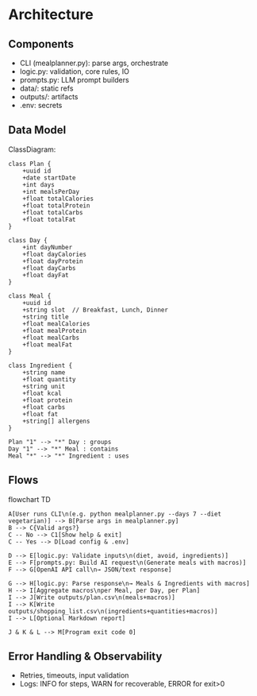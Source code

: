 # Architecture

## Components
- CLI (mealplanner.py): parse args, orchestrate
- logic.py: validation, core rules, IO
- prompts.py: LLM prompt builders
- data/: static refs
- outputs/: artifacts
- .env: secrets

## Data Model
ClassDiagram:


    class Plan {
        +uuid id
        +date startDate
        +int days
        +int mealsPerDay
        +float totalCalories
        +float totalProtein
        +float totalCarbs
        +float totalFat
    }

    class Day {
        +int dayNumber
        +float dayCalories
        +float dayProtein
        +float dayCarbs
        +float dayFat
    }

    class Meal {
        +uuid id
        +string slot  // Breakfast, Lunch, Dinner
        +string title
        +float mealCalories
        +float mealProtein
        +float mealCarbs
        +float mealFat
    }

    class Ingredient {
        +string name
        +float quantity
        +string unit
        +float kcal
        +float protein
        +float carbs
        +float fat
        +string[] allergens
    }

    Plan "1" --> "*" Day : groups
    Day "1" --> "*" Meal : contains
    Meal "*" --> "*" Ingredient : uses


## Flows
flowchart TD


    A[User runs CLI\n(e.g. python mealplanner.py --days 7 --diet vegetarian)] --> B[Parse args in mealplanner.py]
    B --> C{Valid args?}
    C -- No --> C1[Show help & exit]
    C -- Yes --> D[Load config & .env]

    D --> E[logic.py: Validate inputs\n(diet, avoid, ingredients)]
    E --> F[prompts.py: Build AI request\n(Generate meals with macros)]
    F --> G[OpenAI API call\n→ JSON/text response]

    G --> H[logic.py: Parse response\n→ Meals & Ingredients with macros]
    H --> I[Aggregate macros\nper Meal, per Day, per Plan]
    I --> J[Write outputs/plan.csv\n(meals+macros)]
    I --> K[Write outputs/shopping_list.csv\n(ingredients+quantities+macros)]
    I --> L[Optional Markdown report]

    J & K & L --> M[Program exit code 0]


## Error Handling & Observability
- Retries, timeouts, input validation
- Logs: INFO for steps, WARN for recoverable, ERROR for exit>0
